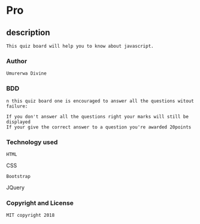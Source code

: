 # Pro

## description

```
This quiz board will help you to know about javascript.
```

### Author 

```
Umurerwa Divine
```
### BDD

```
n this quiz board one is encouraged to answer all the questions witout failure:

If you don't answer all the questions right your marks will still be displayed
If your give the correct answer to a question you're awarded 20points
```
### Technology used

```
HTML

```
CSS
```
Bootstrap
```
JQuery

### Copyright and License
```
MIT copyright 2018


